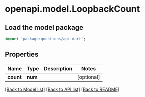 # openapi.model.LoopbackCount

## Load the model package
```dart
import 'package:questions/api.dart';
```

## Properties
Name | Type | Description | Notes
------------ | ------------- | ------------- | -------------
**count** | **num** |  | [optional] 

[[Back to Model list]](../README.md#documentation-for-models) [[Back to API list]](../README.md#documentation-for-api-endpoints) [[Back to README]](../README.md)



